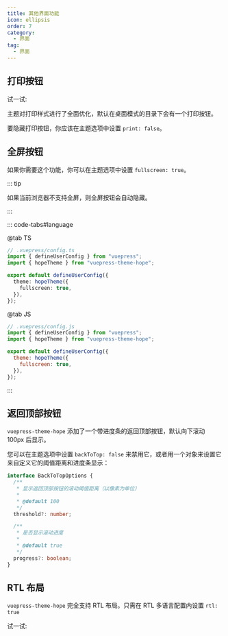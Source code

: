 ```yaml
---
title: 其他界面功能
icon: ellipsis
order: 7
category:
  - 界面
tag:
  - 界面
---
```


## 打印按钮

试一试: <PrintButton />

主题对打印样式进行了全面优化，默认在桌面模式的目录下会有一个打印按钮。

要隐藏打印按钮，你应该在主题选项中设置 `print: false`。

## 全屏按钮

<ToggleFullScreenButton />

如果你需要这个功能，你可以在主题选项中设置 `fullscreen: true`。

::: tip

如果当前浏览器不支持全屏，则全屏按钮会自动隐藏。

:::

::: code-tabs#language

@tab TS

```ts {7}
// .vuepress/config.ts
import { defineUserConfig } from "vuepress";
import { hopeTheme } from "vuepress-theme-hope";

export default defineUserConfig({
  theme: hopeTheme({
    fullscreen: true,
  }),
});
```

@tab JS

```js {7}
// .vuepress/config.js
import { defineUserConfig } from "vuepress";
import { hopeTheme } from "vuepress-theme-hope";

export default defineUserConfig({
  theme: hopeTheme({
    fullscreen: true,
  }),
});
```

:::

## 返回顶部按钮

`vuepress-theme-hope` 添加了一个带进度条的返回顶部按钮，默认向下滚动 100px 后显示。

您可以在主题选项中设置 `backToTop: false` 来禁用它，或者用一个对象来设置它来自定义它的阈值距离和进度条显示：

```ts
interface BackToTopOptions {
  /**
   * 显示返回顶部按钮的滚动阈值距离（以像素为单位）
   *
   * @default 100
   */
  threshold?: number;

  /**
   * 是否显示滚动进度
   *
   * @default true
   */
  progress?: boolean;
}
```

## RTL 布局

`vuepress-theme-hope` 完全支持 RTL 布局。只需在 RTL 多语言配置内设置 `rtl: true`

试一试: <ToggleRTLButton />

<script setup lang="ts">
import PrintButton from "@theme-hope/modules/info/components/PrintButton";
import ToggleRTLButton from "@ToggleRTLButton";
import ToggleFullScreenButton from "@theme-hope/modules/outlook/components/ToggleFullScreenButton";
</script>
